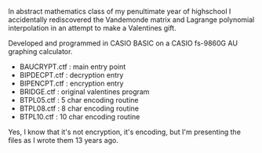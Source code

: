 In abstract mathematics class of my penultimate year of highschool I accidentally rediscovered the Vandemonde matrix and Lagrange polynomial interpolation in an attempt to make a Valentines gift.

Developed and programmed in CASIO BASIC on a CASIO fs-9860G AU graphing calculator.

- BAUCRYPT.ctf : main entry point
- BIPDECPT.ctf : decryption entry
- BIPENCPT.ctf : encryption entry
- BRIDGE.ctf : original valentines program
- BTPL05.ctf : 5 char encoding routine
- BTPL08.ctf : 8 char encoding routine
- BTPL10.ctf : 10 char encoding routine

Yes, I know that it's not encryption, it's encoding, but I'm presenting the files as I wrote them 13 years ago.
